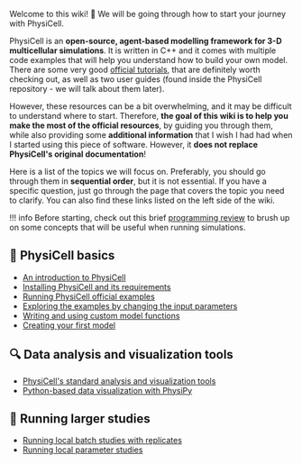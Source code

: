 Welcome to this wiki! :wave: We will be going through how to start your journey with PhysiCell.

PhysiCell is an **open-source, agent-based modelling framework for 3-D multicellular simulations**. It is written in C++ and it comes with multiple code examples that will help you understand how to build your own model. There are some very good [official tutorials](http://physicell.org/tutorials/), that are definitely worth checking out, as well as two user guides (found inside the PhysiCell repository - we will talk about them later). 

However, these resources can be a bit overwhelming, and it may be difficult to understand where to start. Therefore, **the goal of this wiki is to help you make the most of the official resources**, by guiding you through them, while also providing some **additional information** that I wish I had had when I started using this piece of software. However, it **does not replace PhysiCell's original documentation**!

Here is a list of the topics we will focus on. Preferably, you should go through them in **sequential order**, but it is not essential. If you have a specific question, just go through the page that covers the topic you need to clarify. You can also find these links listed on the left side of the wiki.

!!! info
    Before starting, check out this brief [programming review](programming-review.md) to brush up on some concepts that will be useful when running simulations.

## :tada: PhysiCell basics

* [An introduction to PhysiCell](basics/introduction.md)
* [Installing PhysiCell and its requirements](basics/installation.md)
* [Running PhysiCell official examples](basics/running-examples.md)
* [Exploring the examples by changing the input parameters](basics/changing-input.md)
* [Writing and using custom model functions](basics/custom-functions.md)
* [Creating your first model](basics/first-model.md)

## :mag: Data analysis and visualization tools
* [PhysiCell's standard analysis and visualization tools](data/standard-tools.md)
* [Python-based data visualization with PhysiPy](data/physipy.md)

## :rocket: Running larger studies

* [Running local batch studies with replicates](scaling/batch.md)
* [Running local parameter studies](scaling/parameter-studies.md)
